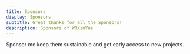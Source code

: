 ```yaml
---
title: Sponsors
display: Sponsors
subtitle: Great thanks for all the Sponsors!
description: Sponsors of WRXinYue
---
```


<!-- @layout-full-width -->

<div slide-enter slide-enter-2>

<div class="prose mx-auto">
  Sponsor me keep them sustainable and get early access to new projects.
</div>

<div text-center p6>
  <SponsorButton />
</div>

</div>

<script setup>
import Sponsors from '../public/pwa-512x512.svg?component'
</script>

<div slide-enter slide-enter-3>
<Sponsors h-auto max-w-250 w-full mx-auto />
</div>
